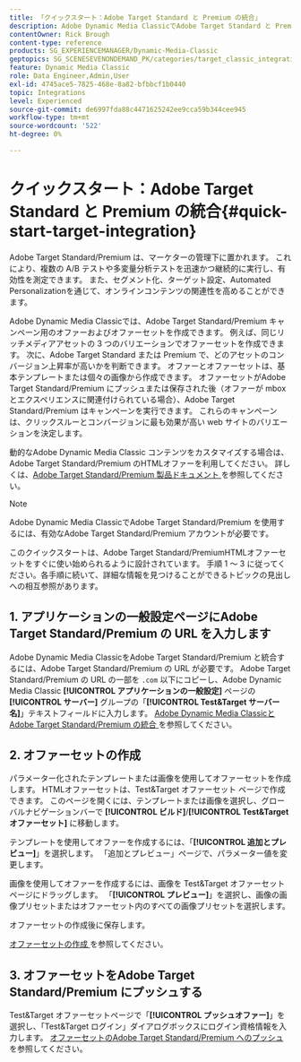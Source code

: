 ```yaml
---
title: 「クイックスタート：Adobe Target Standard と Premium の統合」
description: Adobe Dynamic Media ClassicでAdobe Target Standard と Premium を統合する手法をすぐに使い始めるのに役立つ、Adobe Target Standard と Premium の概要とクイックスタートです。
contentOwner: Rick Brough
content-type: reference
products: SG_EXPERIENCEMANAGER/Dynamic-Media-Classic
geptopics: SG_SCENESEVENONDEMAND_PK/categories/target_classic_integration
feature: Dynamic Media Classic
role: Data Engineer,Admin,User
exl-id: 4745ace5-7825-468e-8a82-bfbbcf1b0440
topic: Integrations
level: Experienced
source-git-commit: de6997fda88c4471625242ee9cca59b344cee945
workflow-type: tm+mt
source-wordcount: '522'
ht-degree: 0%

---
```


# クイックスタート：Adobe Target Standard と Premium の統合{#quick-start-target-integration}

Adobe Target Standard/Premium は、マーケターの管理下に置かれます。 これにより、複数の A/B テストや多変量分析テストを迅速かつ継続的に実行し、有効性を測定できます。 また、セグメント化、ターゲット設定、Automated Personalizationを通じて、オンラインコンテンツの関連性を高めることができます。

Adobe Dynamic Media Classicでは、Adobe Target Standard/Premium キャンペーン用のオファーおよびオファーセットを作成できます。 例えば、同じリッチメディアアセットの 3 つのバリエーションでオファーセットを作成できます。 次に、Adobe Target Standard または Premium で、どのアセットのコンバージョン上昇率が高いかを判断できます。 オファーとオファーセットは、基本テンプレートまたは個々の画像から作成できます。 オファーセットがAdobe Target Standard/Premium にプッシュまたは保存された後（オファーが mbox とエクスペリエンスに関連付けられている場合）、Adobe Target Standard/Premium はキャンペーンを実行できます。 これらのキャンペーンは、クリックスルーとコンバージョンに最も効果が高い web サイトのバリエーションを決定します。

動的なAdobe Dynamic Media Classic コンテンツをカスタマイズする場合は、Adobe Target Standard/Premium のHTMLオファーを利用してください。 詳しくは、[Adobe Target Standard/Premium 製品ドキュメント ](https://experienceleague.adobe.com/ja/docs/target) を参照してください。

>[!NOTE]
>
>Adobe Dynamic Media ClassicでAdobe Target Standard/Premium を使用するには、有効なAdobe Target Standard/Premium アカウントが必要です。

このクイックスタートは、Adobe Target Standard/PremiumHTMLオファーセットをすぐに使い始められるように設計されています。 手順 1 ～ 3 に従ってください。各手順に続いて、詳細な情報を見つけることができるトピックの見出しへの相互参照があります。

## 1. アプリケーションの一般設定ページにAdobe Target Standard/Premium の URL を入力します

Adobe Dynamic Media ClassicをAdobe Target Standard/Premium と統合するには、Adobe Target Standard/Premium の URL が必要です。 Adobe Target Standard/Premium の URL の一部を `.com` 以下にコピーし、Adobe Dynamic Media Classic **[!UICONTROL アプリケーションの一般設定]** ページの **[!UICONTROL サーバー]** グループの「**[!UICONTROL Test&amp;Target サーバー名]**」テキストフィールドに入力します。 [Adobe Dynamic Media ClassicとAdobe Target Standard/Premium の統合 ](integrating-dmc-with-target.md#integrating-dmc-with-target) を参照してください。

## 2. オファーセットの作成

パラメーター化されたテンプレートまたは画像を使用してオファーセットを作成します。 HTMLオファーセットは、Test&amp;Target オファーセット ページで作成できます。 このページを開くには、テンプレートまたは画像を選択し、グローバルナビゲーションバーで **[!UICONTROL ビルド]**/**[!UICONTROL Test&amp;Target オファーセット]** に移動します。

テンプレートを使用してオファーを作成するには、「**[!UICONTROL 追加とプレビュー]**」を選択します。 「追加とプレビュー」ページで、パラメーター値を変更します。

画像を使用してオファーを作成するには、画像を Test&amp;Target オファーセット ページにドラッグします。 「**[!UICONTROL プレビュー]**」を選択し、画像の画像プリセットまたはオファーセット内のすべての画像プリセットを選択します。

オファーセットの作成後に保存します。

[ オファーセットの作成 ](creating-offer-set.md#creating_an_offer_set) を参照してください。

## 3. オファーセットをAdobe Target Standard/Premium にプッシュする

Test&amp;Target オファーセットページで「**[!UICONTROL プッシュオファー]**」を選択し、「Test&amp;Target ログイン」ダイアログボックスにログイン資格情報を入力します。 [ オファーセットのAdobe Target Standard/Premium へのプッシュ ](pushing-offer-sets-target.md#pushing_offer_sets_to_target) を参照してください。
